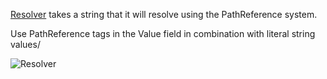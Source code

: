 [Resolver](assetlink://Packages/com.passivepicasso.thunderkit/Editor/Core/Paths/Components/Resolver.cs) takes a string that it will resolve using the PathReference system.

Use PathReference tags in the Value field in combination with literal string values/

![Resolver](Packages/com.passivepicasso.thunderkit/Documentation/graphics/PathComponents/Resolver.png)
